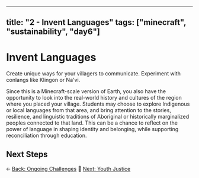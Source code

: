 ---

title: "2 - Invent Languages"
tags: \["minecraft", "sustainability", "day6"]
----------------------------------------------

# Invent Languages

Create unique ways for your villagers to communicate. Experiment with conlangs like Klingon or Na'vi.

Since this is a Minecraft-scale version of Earth, you also have the opportunity to look into the real-world history and cultures of the region where you placed your village. Students may choose to explore Indigenous or local languages from that area, and bring attention to the stories, resilience, and linguistic traditions of Aboriginal or historically marginalized peoples connected to that land. This can be a chance to reflect on the power of language in shaping identity and belonging, while supporting reconciliation through education.

## Next Steps

🡠 [Back: Ongoing Challenges](/sustainability_lab/Day-6/00_ongoing_challenges)
🤠 [Next: Youth Justice](/sustainability_lab/Day-6/02_youth_justice)
